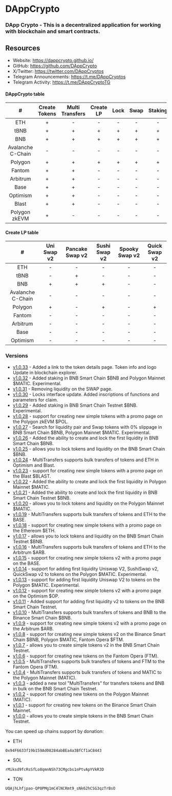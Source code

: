 # DAppCrypto

### DApp Crypto - This is a decentralized application for working with blockchain and smart contracts.

## Resources

- Website: https://dappcrypto.github.io/
- GitHub: https://github.com/DAppCrypto
- X/Twitter: https://twitter.com/DAppCryptos
- Telegram Announcements: https://t.me/DAppCryptos
- Telegram Activity: https://t.me/DAppCryptoTG

#### DAppCrypto table

| # | Create Tokens | Multi Transfers | Create LP | Lock | Swap | Staking |
| :-----: | :-----: | :-----: | :-----: | :-----: | :-----: | :-----: |
| ETH | + | - | - | - | - | - |
| tBNB | + | + | + | + | + | + |
| BNB | + | + | + | + | + | + |
| Avalanche C-Chain | - | - | - | - | - | - |
| Polygon | + | + | + | + | + | + |
| Fantom | + | + | - | - | - | - |
| Arbitrum | + | + | - | - | - | - |
| Base | + | + | - | - | - | - |
| Optimism | + | + | - | - | - | - |
| Blast | + | + | - | - | - | - |
| Polygon zkEVM | + | - | - | - | - | - |


#### Create LP table

| # | Uni Swap v2 | Pancake Swap v2 | Sushi Swap v2 | Spooky Swap v2 | Quick Swap v2 |
| :-----: | :-----: | :-----: | :-----: | :-----: | :-----: |
| ETH | - | - | - | - | - |
| tBNB | - | + | - | - | - |
| BNB | + | + | + | - | - |
| Avalanche C-Chain | - | - | - | - | - |
| Polygon | + | - | + | - | + |
| Fantom | - | - | - | - | - |
| Arbitrum | - | - | - | - | - |
| Base | - | - | - | - | - |
| Optimism | - | - | - | - | - |

### Versions

- [v1.0.33](https://github.com/DAppCrypto/DAppCrypto.github.io/releases/tag/v1.0.33) - Added a link to the token details page. Token info and logo Update in blockchain explorer.
- [v1.0.32](https://github.com/DAppCrypto/DAppCrypto.github.io/releases/tag/v1.0.32) - Added staking in BNB Smart Chain $BNB and Polygon Mainnet $MATIC. Experimental.
- [v1.0.31](https://github.com/DAppCrypto/DAppCrypto.github.io/releases/tag/v1.0.31) - Removing liquidity on the SWAP page.
- [v1.0.30](https://github.com/DAppCrypto/DAppCrypto.github.io/releases/tag/v1.0.30) - Locks interface update. Added inscriptions of functions and parameters for claim.
- [v1.0.29](https://github.com/DAppCrypto/DAppCrypto.github.io/releases/tag/v1.0.29) - Added staking in BNB Smart Chain Testnet $BNB. Experimental.
- [v1.0.28](https://github.com/DAppCrypto/DAppCrypto.github.io/releases/tag/v1.0.28) - support for creating new simple tokens with a promo page on the Polygon zkEVM $POL.
- [v1.0.27](https://github.com/DAppCrypto/DAppCrypto.github.io/releases/tag/v1.0.27) - Search for liquidity pair and Swap tokens with 0% slippage in BNB Smart Chain $BNB, Polygon Mainnet $MATIC. Experimental.
- [v1.0.26](https://github.com/DAppCrypto/DAppCrypto.github.io/releases/tag/v1.0.26) - Added the ability to create and lock the first liquidity in BNB Smart Chain $BNB.
- [v1.0.25](https://github.com/DAppCrypto/DAppCrypto.github.io/releases/tag/v1.0.25) - allows you to lock tokens and liquidity on the BNB Smart Chain $BNB.
- [v1.0.24](https://github.com/DAppCrypto/DAppCrypto.github.io/releases/tag/v1.0.24) - MultiTransfers supports bulk transfers of tokens and ETH in Optimism and Blast.
- [v1.0.23](https://github.com/DAppCrypto/DAppCrypto.github.io/releases/tag/v1.0.23) - support for creating new simple tokens with a promo page on the Blast $BLAST.
- [v1.0.22](https://github.com/DAppCrypto/DAppCrypto.github.io/releases/tag/v1.0.22) - Added the ability to create and lock the first liquidity in Polygon Mainnet $MATIC.
- [v1.0.21](https://github.com/DAppCrypto/DAppCrypto.github.io/releases/tag/v1.0.21) - Added the ability to create and lock the first liquidity in BNB Smart Chain Testnet $BNB.
- [v1.0.20](https://github.com/DAppCrypto/DAppCrypto.github.io/releases/tag/v1.0.20) - allows you to lock tokens and liquidity on the Polygon Mainnet $MATIC.
- [v1.0.19](https://github.com/DAppCrypto/DAppCrypto.github.io/releases/tag/v1.0.19) - MultiTransfers supports bulk transfers of tokens and ETH to the BASE.
- [v1.0.18](https://github.com/DAppCrypto/DAppCrypto.github.io/releases/tag/v1.0.18) - support for creating new simple tokens with a promo page on the Ethereom $ETH.
- [v1.0.17](https://github.com/DAppCrypto/DAppCrypto.github.io/releases/tag/v1.0.17) - allows you to lock tokens and liquidity on the BNB Smart Chain Testnet $BNB.
- [v1.0.16](https://github.com/DAppCrypto/DAppCrypto.github.io/releases/tag/v1.0.16) - MultiTransfers supports bulk transfers of tokens and ETH to the Arbitrum $ARB.
- [v1.0.15](https://github.com/DAppCrypto/DAppCrypto.github.io/releases/tag/v1.0.15) - support for creating new simple tokens v2 with a promo page on the BASE.
- [v1.0.14](https://github.com/DAppCrypto/DAppCrypto.github.io/releases/tag/v1.0.14) - support for adding first liquidity Uniswap V2, SushiSwap v2, QuickSwap v2 to tokens on the Polygon $MATIC. Experimental.
- [v1.0.13](https://github.com/DAppCrypto/DAppCrypto.github.io/releases/tag/v1.0.13) - support for adding first liquidity Uniswap V2 to tokens on the Polygon $MATIC. Experimental.
- [v1.0.12](https://github.com/DAppCrypto/DAppCrypto.github.io/releases/tag/v1.0.12) - support for creating new simple tokens v2 with a promo page on the Optimism $OP.
- [v1.0.11](https://github.com/DAppCrypto/DAppCrypto.github.io/releases/tag/v1.0.11) - Added support for adding first liquidity v2 to tokens on the BNB Smart Chain Testnet. 
- [v1.0.10](https://github.com/DAppCrypto/DAppCrypto.github.io/releases/tag/v1.0.10) - MultiTransfers supports bulk transfers of tokens and BNB to the Binance Smart Chain $BNB.
- [v1.0.9](https://github.com/DAppCrypto/DAppCrypto.github.io/releases/tag/v1.0.9) - support for creating new simple tokens v2 with a promo page on the Arbitrum $ARB.
- [v1.0.8](https://github.com/DAppCrypto/DAppCrypto.github.io/releases/tag/v1.0.8) - support for creating new simple tokens v2 on the Binance Smart Chain $BNB, Polygon $MATIC, Fantom Opera $FTM.
- [v1.0.7](https://github.com/DAppCrypto/DAppCrypto.github.io/releases/tag/v1.0.7) - allows you to create simple tokens v2 in the BNB Smart Chain Testnet.
- [v1.0.6](https://github.com/DAppCrypto/DAppCrypto.github.io/releases/tag/v1.0.6) - support for creating new tokens on the Fantom Opera (FTM).
- [v1.0.5](https://github.com/DAppCrypto/DAppCrypto.github.io/releases/tag/v1.0.5) - MultiTransfers supports bulk transfers of tokens and FTM to the Fantom Opera (FTM).
- [v1.0.4](https://github.com/DAppCrypto/DAppCrypto.github.io/releases/tag/v1.0.4) - MultiTransfers supports bulk transfers of tokens and MATIC to the Polygon Mainnet (MATIC).
- [v1.0.3](https://github.com/DAppCrypto/DAppCrypto.github.io/releases/tag/v1.0.3) - added a new tool "MultiTransfers" for transfers tokens and BNB in bulk on the BNB Smart Chain Testnet.
- [v1.0.2](https://github.com/DAppCrypto/DAppCrypto.github.io/releases/tag/v1.0.2) - support for creating new tokens on the Polygon Mainnet (MATIC).
- [v1.0.1](https://github.com/DAppCrypto/DAppCrypto.github.io/releases/tag/v1.0.1) - support for creating new tokens on the Binance Smart Chain Mainnet.
- [v1.0.0](https://github.com/DAppCrypto/DAppCrypto.github.io/releases/tag/v1.0.0) - allows you to create simple tokens in the BNB Smart Chain Testnet.

You can speed up chains support by donation:
- ETH
```
0x94F6633f19b159Ad08284abBEa4a3BfCf1aC8443
```
- SOL
```
rMiksd9fcRsSfLo8qmnNSh73CMgcbs1nPtvApYVkR3D
```
- TON
```
UQAjhLhfjpao-QP0PMg1mC4lNCRmt9_sNk62hCSG3qzTrBsO
```




